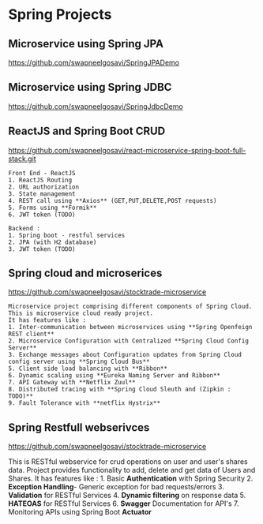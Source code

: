 # Spring Projects

## Microservice using Spring JPA

https://github.com/swapneelgosavi/SpringJPADemo

## Microservice using Spring JDBC 

https://github.com/swapneelgosavi/SpringJdbcDemo

## ReactJS and Spring Boot CRUD 

https://github.com/swapneelgosavi/react-microservice-spring-boot-full-stack.git

    Front End - ReactJS
    1. ReactJS Routing
    2. URL authorization
    3. State management
    4. REST call using **Axios** (GET,PUT,DELETE,POST requests)
    5. Forms using **Formik**
    6. JWT token (TODO)

    Backend :
    1. Spring boot - restful services
    2. JPA (with H2 database)
    3. JWT token (TODO)

## Spring cloud and microserices

https://github.com/swapneelgosavi/stocktrade-microservice

    Microservice project comprising different components of Spring Cloud. This is microservice cloud ready project.
    It has features like :
    1. Inter-communication between microservices using **Spring Openfeign REST client**
    2. Microservice Configuration with Centralized **Spring Cloud Config Server**
    3. Exchange messages about Configuration updates from Spring Cloud config server using **Spring Cloud Bus**
    5. Client side load balancing with **Ribbon**
    6. Dynamic scaling using **Eureka Naming Server and Ribbon**
    7. API Gateway with **Netflix Zuul**
    8. Distributed tracing with **Spring Cloud Sleuth and (Zipkin : TODO)**
    9. Fault Tolerance with **netflix Hystrix**

## Spring Restfull webserivces
https://github.com/swapneelgosavi/stocktrade-microservice

  This is RESTful webservice for crud operations on user and user's shares data. Project provides functionality to add, delete and get data of Users and  Shares.
    It has features like :
    1. Basic **Authentication** with Spring Security
    2. **Exception Handling**- Generic exception for bad requests/errors
    3. **Validation** for RESTful Services
    4. **Dynamic filtering** on response data
    5. **HATEOAS** for RESTful Services
    6. **Swagger** Documentation for API's
    7. Monitoring APIs using Spring Boot **Actuator**



